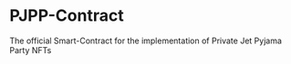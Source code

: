 # PJPP-Contract
The official Smart-Contract for the implementation of Private Jet Pyjama Party NFTs
